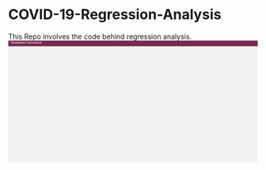 # COVID-19-Regression-Analysis
This Repo involves the code behind regression analysis.
![Demo GIF](https://github.com/ZeroPanda/Service-Troubleshooting-Diagram/blob/master/Demo.gif?raw=true)

